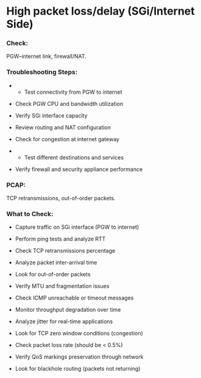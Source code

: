 # High packet loss/delay (SGi/Internet Side)

### Check: 
PGW–internet link, firewall/NAT. 

### Troubleshooting Steps: 

- - Test connectivity from PGW to internet 

- Check PGW CPU and bandwidth utilization 

- Verify SGi interface capacity 

- Review routing and NAT configuration 

- Check for congestion at internet gateway 

- - Test different destinations and services 

- Verify firewall and security appliance performance 

### PCAP: 
TCP retransmissions, out-of-order packets. 

### What to Check: 

- Capture traffic on SGi interface (PGW to internet) 

- Perform ping tests and analyze RTT 

- Check TCP retransmissions percentage 

- Analyze packet inter-arrival time 

- Look for out-of-order packets 

- Verify MTU and fragmentation issues 

- Check ICMP unreachable or timeout messages 

- Monitor throughput degradation over time 

- Analyze jitter for real-time applications 

- Look for TCP zero window conditions (congestion) 

- Check packet loss rate (should be < 0.5%) 

- Verify QoS markings preservation through network 

- Look for blackhole routing (packets not returning) 